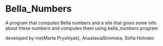 # Bella_Numbers
A program that computes Bella numbers and a site that gives some info about these numbers and computes them using bella_numbers program


developed by me(Marta Pryshlyak), AnastasiaSiromska, Sofia Holosko
